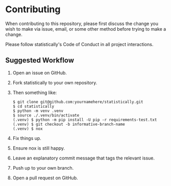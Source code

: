 # Contributing

When contributing to this repository, please first discuss the change you wish
to make via issue, email, or some other method before trying to make a change.

Please follow statistically's Code of Conduct in all project interactions.

## Suggested Workflow

1. Open an issue on GitHub.

1. Fork statistically to your own repository.

1. Then something like:

    ```
    $ git clone git@github.com:yournamehere/statistically.git
    $ cd statistically
    $ python -m venv .venv
    $ source ./.venv/bin/activate
    (.venv) $ python -m pip install -U pip -r requirements-test.txt
    (.venv) $ git checkout -b informative-branch-name
    (.venv) $ nox
    ```
1. Fix things up.

1. Ensure nox is still happy.

1. Leave an explanatory commit message that tags the relevant issue.

1. Push up to your own branch.

1. Open a pull request on GitHub.
